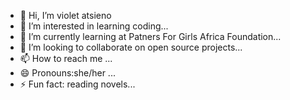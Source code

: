 - 👋 Hi, I’m violet atsieno
- 👀 I’m interested in learning coding...
- 🌱 I’m currently learning at  Patners For Girls Africa Foundation...
- 💞️ I’m looking to collaborate on open source projects...
- 📫 How to reach me ...
- 😄 Pronouns:she/her ...
- ⚡ Fun fact: reading novels...

<!---
iolet2024/iolet2024 is a ✨ special ✨ repository because its `README.md` (this file) appears on your GitHub profile.
You can click the Preview link to take a look at your changes.
--->
